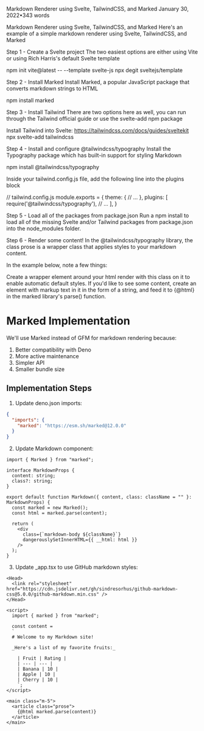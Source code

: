 Markdown Renderer using Svelte, TailwindCSS, and Marked
January 30, 2022•343 words

Markdown Renderer using Svelte, TailwindCSS, and Marked
Here's an example of a simple markdown renderer using Svelte, TailwindCSS, and Marked

Step 1 - Create a Svelte project
The two easiest options are either using Vite or using Rich Harris's default Svelte template

npm init vite@latest -- --template svelte-js
npx degit sveltejs/template

Step 2 - Install Marked
Install Marked, a popular JavaScript package that converts markdown strings to HTML

npm install marked

Step 3 - Install Tailwind
There are two options here as well, you can run through the Tailwind official guide or use the svelte-add npm package

Install Tailwind into Svelte: https://tailwindcss.com/docs/guides/sveltekit
npx svelte-add tailwindcss

Step 4 - Install and configure @tailwindcss/typography
Install the Typography package which has built-in support for styling Markdown

npm install @tailwindcss/typography

Inside your tailwind.config.js file, add the following line into the plugins block

// tailwind.config.js
module.exports = {
  theme: {
    // ...
  },
  plugins: [
    require('@tailwindcss/typography'),
    // ...
  ],
}

Step 5 - Load all of the packages from package.json
Run a npm install to load all of the missing Svelte and/or Tailwind packages from package.json into the node_modules folder.

Step 6 - Render some content!
In the @tailwindcss/typography library, the class prose is a wrapper class that applies styles to your markdown content.

In the example below, note a few things:

Create a wrapper element around your html render with this class on it to enable automatic default styles.
If you'd like to see some content, create an element with markup text in it in the form of a string, and feed it to {@html} in the marked library's parse() function.

# Marked Implementation

We'll use Marked instead of GFM for markdown rendering because:
1. Better compatibility with Deno
2. More active maintenance
3. Simpler API
4. Smaller bundle size

## Implementation Steps

1. Update deno.json imports:
```json
{
  "imports": {
    "marked": "https://esm.sh/marked@12.0.0"
  }
}
```

2. Update Markdown component:
```tsx
import { Marked } from "marked";

interface MarkdownProps {
  content: string;
  class?: string;
}

export default function Markdown({ content, class: className = "" }: MarkdownProps) {
  const marked = new Marked();
  const html = marked.parse(content);

  return (
    <div 
      class={`markdown-body ${className}`}
      dangerouslySetInnerHTML={{ __html: html }}
    />
  );
}
```

3. Update _app.tsx to use GitHub markdown styles:
```tsx
<Head>
  <link rel="stylesheet" href="https://cdn.jsdelivr.net/gh/sindresorhus/github-markdown-css@5.0.0/github-markdown.min.css" />
</Head>

<script>
  import { marked } from "marked";

  const content = 
  `
  # Welcome to my Markdown site! 

  _Here's a list of my favorite fruits:_

    | Fruit | Rating |
    | --- | --- |
    | Banana | 10 |
    | Apple | 10 |
    | Cherry | 10 |
    `;
</script>

<main class="m-5">
  <article class="prose">
    {@html marked.parse(content)}
  </article>
</main>